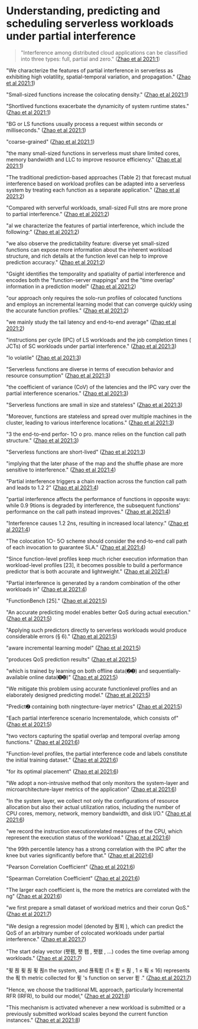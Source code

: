 # Understanding, predicting and scheduling serverless workloads under partial interference

>"Interference among distributed cloud applications can be classified into three types: full, partial and zero." ([Zhao et al 2021:1](zotero://open-pdf/library/items/XCRAAQS7?page=1))


"We characterize the features of partial interference in serverless as exhibiting high volatility, spatial-temporal variation, and propagation." ([Zhao et al 2021:1](zotero://open-pdf/library/items/XCRAAQS7?page=1))

"Small-sized functions increase the colocating density." ([Zhao et al 2021:1](zotero://open-pdf/library/items/XCRAAQS7?page=1))

"Shortlived functions exacerbate the dynamicity of system runtime states." ([Zhao et al 2021:1](zotero://open-pdf/library/items/XCRAAQS7?page=1))

"BG or LS functions usually process a request within seconds or milliseconds." ([Zhao et al 2021:1](zotero://open-pdf/library/items/XCRAAQS7?page=1))

"coarse-grained" ([Zhao et al 2021:1](zotero://open-pdf/library/items/XCRAAQS7?page=1))

"the many small-sized functions in serverless must share limited cores, memory bandwidth and LLC to improve resource efficiency." ([Zhao et al 2021:1](zotero://open-pdf/library/items/XCRAAQS7?page=1))

"The traditional prediction-based approaches (Table 2) that forecast mutual interference based on workload profiles can be adapted into a serverless system by treating each function as a separate application." ([Zhao et al 2021:2](zotero://open-pdf/library/items/XCRAAQS7?page=2))

"Compared with serverful workloads, small-sized Full stns are more prone to partial interference." ([Zhao et al 2021:2](zotero://open-pdf/library/items/XCRAAQS7?page=2))

"al we characterize the features of partial interference, which include the following:" ([Zhao et al 2021:2](zotero://open-pdf/library/items/XCRAAQS7?page=2))

"we also observe the predictability feature: diverse yet small-sized functions can expose more information about the inherent workload structure, and rich details at the function level can help to improve prediction accuracy." ([Zhao et al 2021:2](zotero://open-pdf/library/items/XCRAAQS7?page=2))

"Gsight identifies the temporality and spatiality of partial interference and encodes both the "function-server mappings" and the "time overlap" information in a prediction model" ([Zhao et al 2021:2](zotero://open-pdf/library/items/XCRAAQS7?page=2))

"our approach only requires the solo-run profiles of colocated functions and employs an incremental learning model that can converge quickly using the accurate function profiles." ([Zhao et al 2021:2](zotero://open-pdf/library/items/XCRAAQS7?page=2))

"we mainly study the tail latency and end-to-end average" ([Zhao et al 2021:2](zotero://open-pdf/library/items/XCRAAQS7?page=2))

"instructions per cycle (IPC) of LS workloads and the job completion times ( JCTs) of SC workloads under partial interference." ([Zhao et al 2021:3](zotero://open-pdf/library/items/XCRAAQS7?page=3))

"lo volatile" ([Zhao et al 2021:3](zotero://open-pdf/library/items/XCRAAQS7?page=3))

"Serverless functions are diverse in terms of execution behavior and resource consumption" ([Zhao et al 2021:3](zotero://open-pdf/library/items/XCRAAQS7?page=3))

"the coefficient of variance (CoV) of the latencies and the IPC vary over the partial interference scenarios." ([Zhao et al 2021:3](zotero://open-pdf/library/items/XCRAAQS7?page=3))

"Serverless functions are small in size and stateless" ([Zhao et al 2021:3](zotero://open-pdf/library/items/XCRAAQS7?page=3))

"Moreover, functions are stateless and spread over multiple machines in the cluster, leading to various interference locations." ([Zhao et al 2021:3](zotero://open-pdf/library/items/XCRAAQS7?page=3))

"3 the end-to-end perfor- 1○ o pro. mance relies on the function call path structure." ([Zhao et al 2021:3](zotero://open-pdf/library/items/XCRAAQS7?page=3))

"Serverless functions are short-lived" ([Zhao et al 2021:3](zotero://open-pdf/library/items/XCRAAQS7?page=3))

"implying that the later phase of the map and the shuffle phase are more sensitive to interference." ([Zhao et al 2021:4](zotero://open-pdf/library/items/XCRAAQS7?page=4))

"Partial interference triggers a chain reaction across the function call path and leads to 1.2 2" ([Zhao et al 2021:4](zotero://open-pdf/library/items/XCRAAQS7?page=4))

"partial interference affects the performance of functions in opposite ways: while 0.9 9tions is degraded by interference, the subsequent functions' performance on the call path instead improves." ([Zhao et al 2021:4](zotero://open-pdf/library/items/XCRAAQS7?page=4))

"Interference causes 1.2 2ns, resulting in increased local latency." ([Zhao et al 2021:4](zotero://open-pdf/library/items/XCRAAQS7?page=4))

"The colocation 1○- 5○ scheme should consider the end-to-end call path of each invocation to guarantee SLA." ([Zhao et al 2021:4](zotero://open-pdf/library/items/XCRAAQS7?page=4))

"Since function-level profiles keep much richer execution information than workload-level profiles [23], it becomes possible to build a performance predictor that is both accurate and lightweight." ([Zhao et al 2021:4](zotero://open-pdf/library/items/XCRAAQS7?page=4))

"Partial interference is generated by a random combination of the other workloads in" ([Zhao et al 2021:4](zotero://open-pdf/library/items/XCRAAQS7?page=4))

"FunctionBench [25]." ([Zhao et al 2021:5](zotero://open-pdf/library/items/XCRAAQS7?page=5))

"An accurate predicting model enables better QoS during actual execution." ([Zhao et al 2021:5](zotero://open-pdf/library/items/XCRAAQS7?page=5))

"Applying such predictors directly to serverless workloads would produce considerable errors (§ 6)." ([Zhao et al 2021:5](zotero://open-pdf/library/items/XCRAAQS7?page=5))

"aware incremental learning model" ([Zhao et al 2021:5](zotero://open-pdf/library/items/XCRAAQS7?page=5))

"produces QoS prediction results" ([Zhao et al 2021:5](zotero://open-pdf/library/items/XCRAAQS7?page=5))

"which is trained by learning on both offline data(➋➌) and sequentially-available online data(➒➓)" ([Zhao et al 2021:5](zotero://open-pdf/library/items/XCRAAQS7?page=5))

"We mitigate this problem using accurate functionlevel profiles and an elaborately designed predicting model." ([Zhao et al 2021:5](zotero://open-pdf/library/items/XCRAAQS7?page=5))

"Predict➋ containing both ningtecture-layer metrics" ([Zhao et al 2021:5](zotero://open-pdf/library/items/XCRAAQS7?page=5))

"Each partial interference scenario Incrementalode, which consists of" ([Zhao et al 2021:5](zotero://open-pdf/library/items/XCRAAQS7?page=5))

"two vectors capturing the spatial overlap and temporal overlap among functions." ([Zhao et al 2021:6](zotero://open-pdf/library/items/XCRAAQS7?page=6))

"Function-level profiles, the partial interference code and labels constitute the initial training dataset." ([Zhao et al 2021:6](zotero://open-pdf/library/items/XCRAAQS7?page=6))

"for its optimal placement" ([Zhao et al 2021:6](zotero://open-pdf/library/items/XCRAAQS7?page=6))

"We adopt a non-intrusive method that only monitors the system-layer and microarchitecture-layer metrics of the application" ([Zhao et al 2021:6](zotero://open-pdf/library/items/XCRAAQS7?page=6))

"In the system layer, we collect not only the configurations of resource allocation but also their actual utilization ratios, including the number of CPU cores, memory, network, memory bandwidth, and disk I/O." ([Zhao et al 2021:6](zotero://open-pdf/library/items/XCRAAQS7?page=6))

"we record the instruction executionrelated measures of the CPU, which represent the execution status of the workload." ([Zhao et al 2021:6](zotero://open-pdf/library/items/XCRAAQS7?page=6))

"the 99th percentile latency has a strong correlation with the IPC after the knee but varies significantly before that." ([Zhao et al 2021:6](zotero://open-pdf/library/items/XCRAAQS7?page=6))

"Pearson Correlation Coefficient" ([Zhao et al 2021:6](zotero://open-pdf/library/items/XCRAAQS7?page=6))

"Spearman Correlation Coefficient" ([Zhao et al 2021:6](zotero://open-pdf/library/items/XCRAAQS7?page=6))

"The larger each coefficient is, the more the metrics are correlated with the ng" ([Zhao et al 2021:6](zotero://open-pdf/library/items/XCRAAQS7?page=6))

"we first prepare a small dataset of workload metrics and their corun QoS." ([Zhao et al 2021:7](zotero://open-pdf/library/items/XCRAAQS7?page=7))

"We design a regression model (denoted by 푅푀 ), which can predict the QoS of an arbitrary number of colocated workloads under partial interference." ([Zhao et al 2021:7](zotero://open-pdf/library/items/XCRAAQS7?page=7))

"The start delay vector (퐷퐴, 퐷 퐵 , 퐷퐶 , ...) codes the time overlap among workloads." ([Zhao et al 2021:7](zotero://open-pdf/library/items/XCRAAQS7?page=7))

"푖 푆 푖 푆 푖 푆n the system, and 푢푘푙 (1 ≤ 푙 ≤ 푆 , 1 ≤ 푘 ≤ 16) represents the 푘 th metric collected for 푖 's function on server 푙 ." ([Zhao et al 2021:7](zotero://open-pdf/library/items/XCRAAQS7?page=7))

"Hence, we choose the traditional ML approach, particularly Incremental RFR (IRFR), to build our model," ([Zhao et al 2021:8](zotero://open-pdf/library/items/XCRAAQS7?page=8))

"This mechanism is activated whenever a new workload is submitted or a previously submitted workload scales beyond the current function instances." ([Zhao et al 2021:8](zotero://open-pdf/library/items/XCRAAQS7?page=8))